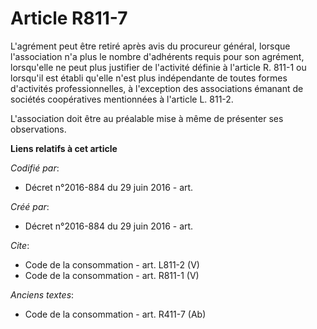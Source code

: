 # Article R811-7

L'agrément peut être retiré après avis du procureur général, lorsque l'association n'a plus le nombre d'adhérents requis pour
son agrément, lorsqu'elle ne peut plus justifier de l'activité définie à l'article R. 811-1 ou lorsqu'il est établi qu'elle
n'est plus indépendante de toutes formes d'activités professionnelles, à l'exception des associations émanant de sociétés
coopératives mentionnées à l'article L. 811-2. 

L'association doit être au préalable mise à même de présenter ses observations.

**Liens relatifs à cet article**

_Codifié par_:

  - Décret n°2016-884 du 29 juin 2016 - art.

_Créé par_:

  - Décret n°2016-884 du 29 juin 2016 - art.

_Cite_:

  - Code de la consommation - art. L811-2 (V)
  - Code de la consommation - art. R811-1 (V)

_Anciens textes_:

  - Code de la consommation - art. R411-7 (Ab)
